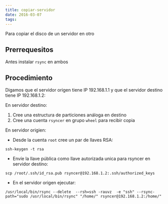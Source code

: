 ```yaml
---
title: copiar-servidor
date: 2016-03-07
tags:
---
```


Para copiar el disco de un servidor en otro

## Prerrequesitos
Antes instalar ```rsync``` en ambos

## Procedimiento

Digamos que el servidor origen tiene IP 192.168.1.1 y que el servidor destino tiene IP 192.168.1.2:

En servidor destino:

1. Cree una estructura de particiones análoga en destino
2. Cree una cuenta ```rsyncer``` en grupo ```wheel``` para recibir copia

En servidor origien:

- Desde la cuenta ```root``` cree un par de llaves RSA:
```
ssh-keygen -t rsa
```
- Envíe la llave pública como llave autorizada unica para rsyncer en servidor destino:
```
scp /root/.ssh/id_rsa.pub rsyncer@192.168.1.2:.ssh/authorized_keys
```
- En el servidor origen ejecutar:
```
/usr/local/bin/rsync --delete  --rsh=ssh -rauvz  -e "ssh" --rsync-path="sudo /usr/local/bin/rsync" "/home/" rsyncer@192.168.1.2:/home/"
```

